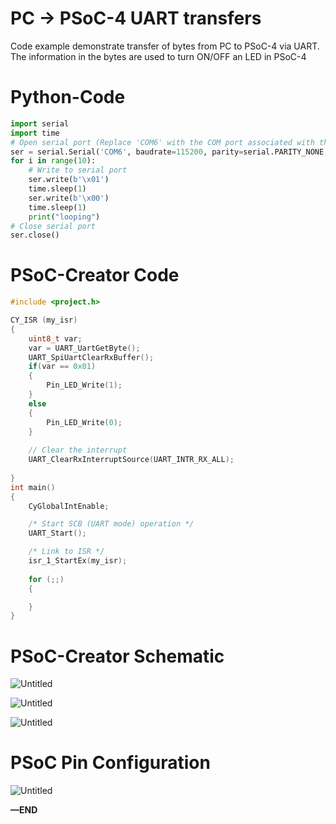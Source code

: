 # PC → PSoC-4 UART transfers

Code example demonstrate transfer of bytes from PC to PSoC-4 via UART. The information in the bytes are used to turn ON/OFF an LED in PSoC-4

# Python-Code

```python
import serial
import time
# Open serial port (Replace 'COM6' with the COM port associated with the kit)
ser = serial.Serial('COM6', baudrate=115200, parity=serial.PARITY_NONE, stopbits=serial.STOPBITS_ONE)
for i in range(10):
    # Write to serial port
    ser.write(b'\x01')
    time.sleep(1)
    ser.write(b'\x00')
    time.sleep(1)
    print("looping")
# Close serial port
ser.close()
```

# PSoC-Creator Code

```c
#include <project.h>

CY_ISR (my_isr)
{
    uint8_t var;
    var = UART_UartGetByte(); 
    UART_SpiUartClearRxBuffer();
    if(var == 0x01)
    {
        Pin_LED_Write(1);
    }
    else
    {
        Pin_LED_Write(0);        
    }
    
    // Clear the interrupt
    UART_ClearRxInterruptSource(UART_INTR_RX_ALL);
    
}
int main()
{
    CyGlobalIntEnable;

    /* Start SCB (UART mode) operation */
    UART_Start();

    /* Link to ISR */
    isr_1_StartEx(my_isr);
    
    for (;;)
    {

    }
}
```

# PSoC-Creator Schematic

![Untitled](PC%20%E2%86%92%20PSoC-4%20UART%20transfers%20fffd051c359e813fbd93d32835b2c1b6/Untitled.png)

![Untitled](PC%20%E2%86%92%20PSoC-4%20UART%20transfers%20fffd051c359e813fbd93d32835b2c1b6/Untitled%201.png)

![Untitled](PC%20%E2%86%92%20PSoC-4%20UART%20transfers%20fffd051c359e813fbd93d32835b2c1b6/Untitled%202.png)

# PSoC Pin Configuration

![Untitled](PC%20%E2%86%92%20PSoC-4%20UART%20transfers%20fffd051c359e813fbd93d32835b2c1b6/Untitled%203.png)

**—END**
